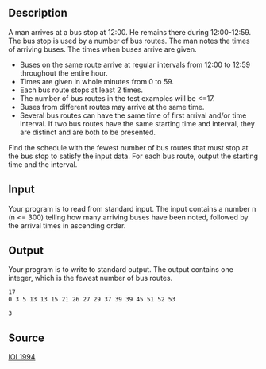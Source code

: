<h2>Description</h2><p>A man arrives at a bus stop at 12:00. He remains there during 12:00-12:59. The bus stop is used by a number of bus routes. The man notes the times of arriving buses. The times when buses arrive are given. 
</p><ul><li>	Buses on the same route arrive at regular intervals from 12:00 to 12:59 throughout the entire hour. 
<br></li><li>	Times are given in whole minutes from 0 to 59. 
<br></li><li>	Each bus route stops at least 2 times. 
<br></li><li>	The number of bus routes in the test examples will be &lt;=17. 
<br></li><li>	Buses from different routes may arrive at the same time. 
<br></li><li>	Several bus routes can have the same time of first arrival and/or time interval. If two bus routes have the same starting time and interval, they are distinct and are both to be presented. </li></ul><p>
</p>Find the schedule with the fewest number of bus routes that must stop at the bus stop to satisfy the input data. For each bus route, output the starting time and the interval. 
<h2>Input</h2><p>Your program is to read from standard input. The input contains a number n (n &lt;= 300) telling how many arriving buses have been noted, followed by the arrival times in ascending order. </p><h2>Output</h2><p>Your program is to write to standard output. The output contains one integer, which is the fewest number of bus routes.</p><pre><code class="language-input1">17
0 3 5 13 13 15 21 26 27 29 37 39 39 45 51 52 53</code></pre><pre><code class="language-output1">3</code></pre><h2>Source</h2><a href="searchproblem?field=source&amp;key=IOI+1994">IOI 1994</a>